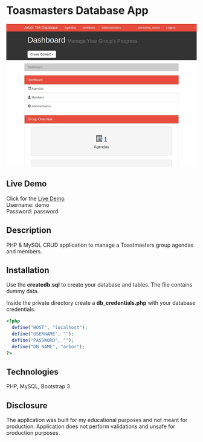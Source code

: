 # Toasmasters Database App
![ABOR Database](arbortm-demo-img.jpg)

## Live Demo
Click for the [Live Demo](http://onegreatapp.com/arbor-db/public)
<br>
Username: demo<br>
Password: password

## Description
PHP & MySQL CRUD application to manage a Toastmasters group agendas and members.

## Installation
Use the **createdb.sql** to create your database and tables. The file contains dummy data.

Inside the private directory create a **db_credentials.php** with your database credentials.

```PHP
<?php
  define("HOST", "localhost");
  define("USERNAME", "");
  define("PASSWORD", "");
  define("DB_NAME", "arbor");
?>

```
## Technologies
PHP, MySQL, Bootstrap 3

## Disclosure
The application was built for my educational purposes and not meant for production. Application does not perform validations and unsafe for production purposes.
